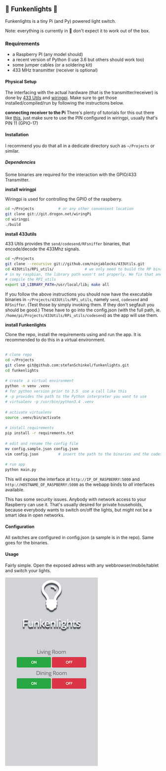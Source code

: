 
## :construction: Funkenlights :construction:

Funkenlights is a tiny Pi (and Py) powered light switch.

Note: everything is currently in :construction: don't expect it to work out of the box.

### Requirements

  - a Raspberry PI (any model should)
  - a recent version of Python (I use 3.6 but others should work too)
  - some jumper cables (or a soldering kit)
  - 433 MHz transmitter (receiver is optional)

#### Physical Setup

The interfacing with the actual hardware (that is the transmitter/receiver) is done by [433 Utils](https://github.com/ninjablocks/433Utils) and [wiringpi](https://projects.drogon.net/raspberry-pi/wiringpi/download-and-install/). Make sure to get those installed/compiled/run by following the instructions below.

**connecting receiver to the Pi**
There's plenty of tutorials for this out there like [this](https://www.princetronics.com/how-to-read-433-mhz-codes-w-raspberry-pi-433-mhz-receiver/), just make sure to use the PIN configured in wiringpi, usually that's PIN 11 (GPIO-17)


#### Installation

I recommend you do that all in a dedicate directory such as `~/Projects` or similar.

##### Dependencies

Some binaries are required for the interaction with the GPIO/433 Transmitter.

**install wiringpi**

Wiringpi is used for controlling the GPIO of the raspberry.

```sh
cd ~/Projects           # or any other convenient location
git clone git://git.drogon.net/wiringPi
cd wiringpi
./build
```

**install 433utils**

433 Utils provides the `send/codesend/RFsniffer` binaries, that encode/decode the 433Mhz signals.

```sh
cd ~/Projects
git clone --recursive git://github.com/ninjablocks/433Utils.git
cd 433Utils/RPi_utils/              # we only need to build the RP binaries
# in my raspbian, the library path wasn't set properly. We fix that and then
# compile the RPI_utils
export LD_LIBRARY_PATH=/usr/local/lib; make all

```

If you follow the above instructions you should now have the executable binaries in `~/Projects/433Utils/RPi_utils`, namely `send`, `codesend` and `RFSniffer`. (Test those by simply invoking them. If they don't segfault you should be good.) These have to go into the config.json (with the full path, ie. `/home/pi/Projects/433Utils/RPi_utils/codesend`) as the app will use them.

**install Funkenlights**

Clone the repo, install the requirements using and run the app. It is recommended to do this in a virtual environment.
```sh

# clone repo
cd ~/Projects
git clone git@github.com:stefanSchinkel/funkenlights.git
cd funkenlights

# create  a virtual environment
python -m venv .venv
# for python version prior to 3.5  use a call like this
# -p provides the path to the Python interpreter you want to use
# virtualenv -p /usr/bin/python3.4 .venv

# activate virtualenv
source .venv/bin/activate

# install requirements
pip install -r requirements.txt

# edit and rename the config file
mv config.sample.json config.json
vim config.json         # insert the path to the binaries and the codes to use

# run app
python main.py
```

This will expose the interface at `http://IP_OF_RASPBERRY:5000` and `http://HOSTNAME_OF_RASPBERRY:5000` as the webapp binds to *all* interfaces available.

This has some security issues. Anybody with network access to your Raspberry can use it. That's usually desired for private households, because everybody wants to switch on/off the lights, but might not be a smart idea in open networks.

#### Configuration

All switches are configured in config.json (a sample is in the repo). Same goes for the binaries.

#### Usage

Fairly simple. Open the exposed adress with any webbrowser/mobile/tablet and switch your lights.

![Funkenlights](screenshot.png)

